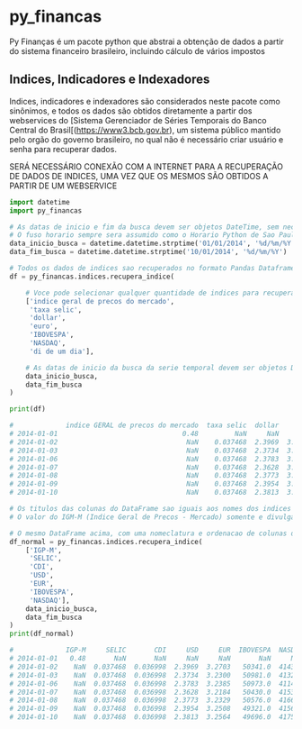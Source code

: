 # py_financas
Py Finanças é um pacote python que abstrai a obtenção de dados a partir do sistema financeiro brasileiro,
incluindo cálculo de vários impostos

## Indices, Indicadores e Indexadores
Indices, indicadores e indexadores são considerados neste pacote como sinônimos, e todos os dados são obtidos diretamente
a partir dos webservices do [Sistema Gerenciador de Séries Temporais do Banco Central do Brasil[(https://www3.bcb.gov.br),
um sistema público mantido pelo orgão do governo brasileiro, no qual não é necessário criar usuário e senha para recuperar
dados.

SERÁ NECESSÁRIO CONEXÃO COM A INTERNET PARA A RECUPERAÇÃO DE DADOS DE INDICES, UMA VEZ QUE OS MESMOS SÃO OBTIDOS A
PARTIR DE UM WEBSERVICE

```python
import datetime
import py_financas

# As datas de inicio e fim da busca devem ser objetos DateTime, sem necessidade de especificar o fuso horario.
# O fuso horario sempre sera assumido como o Horario Python de Sao Paulo (America/Sao_Paulo)
data_inicio_busca = datetime.datetime.strptime('01/01/2014', '%d/%m/%Y')
data_fim_busca = datetime.datetime.strptime('10/01/2014', '%d/%m/%Y')

# Todos os dados de indices sao recuperados no formato Pandas Dataframe
df = py_financas.indices.recupera_indice(

    # Voce pode selecionar qualquer quantidade de indices para recuperar, com seus nomes escritos de varias formas
    ['indice geral de precos do mercado',
     'taxa selic',
     'dollar',
     'euro',
     'IBOVESPA',
     'NASDAQ',
     'di de um dia'],

    # As datas de inicio da busca da serie temporal devem ser objetos DateTime
    data_inicio_busca,
    data_fim_busca
)

print(df)

#             indice GERAL de precos do mercado  taxa selic  dollar    euro  IBOVESPA  NASDAQ  di de um dia
# 2014-01-01                               0.48         NaN     NaN     NaN       NaN     NaN           NaN
# 2014-01-02                                NaN    0.037468  2.3969  3.2703   50341.0  4143.0      0.036998
# 2014-01-03                                NaN    0.037468  2.3734  3.2300   50981.0  4132.0      0.036998
# 2014-01-06                                NaN    0.037468  2.3783  3.2385   50973.0  4114.0      0.036998
# 2014-01-07                                NaN    0.037468  2.3628  3.2184   50430.0  4153.0      0.036998
# 2014-01-08                                NaN    0.037468  2.3773  3.2329   50576.0  4166.0      0.036998
# 2014-01-09                                NaN    0.037468  2.3954  3.2508   49321.0  4156.0      0.036998
# 2014-01-10                                NaN    0.037468  2.3813  3.2564   49696.0  4175.0      0.036998

# Os titulos das colunas do DataFrame sao iguais aos nomes dos indices buscados
# O valor do IGM-M (Indice Geral de Precos - Mercado) somente e divulgado no primeiro dia de cada mes.

# O mesmo DataFrame acima, com uma nomeclatura e ordenacao de colunas diferente:
df_normal = py_financas.indices.recupera_indice(
    ['IGP-M',
     'SELIC',
     'CDI',
     'USD',
     'EUR',
     'IBOVESPA',
     'NASDAQ'],
    data_inicio_busca,
    data_fim_busca
)
print(df_normal)

#             IGP-M     SELIC       CDI     USD     EUR  IBOVESPA  NASDAQ
# 2014-01-01   0.48       NaN       NaN     NaN     NaN       NaN     NaN
# 2014-01-02    NaN  0.037468  0.036998  2.3969  3.2703   50341.0  4143.0
# 2014-01-03    NaN  0.037468  0.036998  2.3734  3.2300   50981.0  4132.0
# 2014-01-06    NaN  0.037468  0.036998  2.3783  3.2385   50973.0  4114.0
# 2014-01-07    NaN  0.037468  0.036998  2.3628  3.2184   50430.0  4153.0
# 2014-01-08    NaN  0.037468  0.036998  2.3773  3.2329   50576.0  4166.0
# 2014-01-09    NaN  0.037468  0.036998  2.3954  3.2508   49321.0  4156.0
# 2014-01-10    NaN  0.037468  0.036998  2.3813  3.2564   49696.0  4175.0
```

